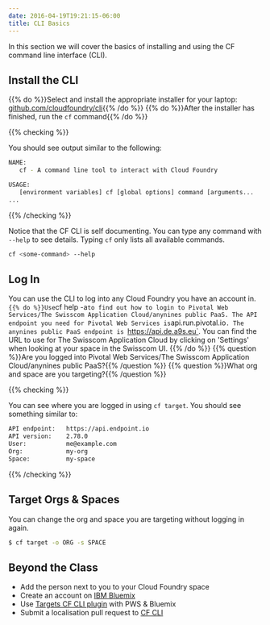 ```yaml
---
date: 2016-04-19T19:21:15-06:00
title: CLI Basics
---
```


In this section we will cover the basics of installing and using the CF command line interface (CLI).

## Install the CLI

{{% do %}}Select and install the appropriate installer for your laptop: [github.com/cloudfoundry/cli](https://github.com/cloudfoundry/cli#downloads){{% /do %}}
{{% do %}}After the installer has finished, run the `cf` command{{% /do %}}

{{% checking %}}

You should see output similar to the following:

```sh
NAME:
   cf - A command line tool to interact with Cloud Foundry

USAGE:
   [environment variables] cf [global options] command [arguments...
...
```

{{% /checking %}}

Notice that the CF CLI is self documenting.  You can type any command with `--help` to see details.  Typing `cf` only lists all available commands.

```sh
cf <some-command> --help
```

## Log In

You can use the CLI to log into any Cloud Foundry you have an account in.
`
{{% do %}}Use `cf help -a` to find out how to login to Pivotal Web Services/The Swisscom Application Cloud/anynines public PaaS. The API endpoint you need for Pivotal Web Services is `api.run.pivotal.io`. The anynines public PaaS endpoint is `https://api.de.a9s.eu`. You can find the URL to use for The Swisscom Application Cloud by clicking on 'Settings' when looking at your space in the Swisscom UI. {{% /do %}}
{{% question %}}Are you logged into Pivotal Web Services/The Swisscom Application Cloud/anynines public PaaS?{{% /question %}}
{{% question %}}What org and space are you targeting?{{% /question %}}

{{% checking %}}

You can see where you are logged in using `cf target`. You should see something similar to:

```sh
API endpoint:   https://api.endpoint.io
API version:    2.78.0
User:           me@example.com
Org:            my-org
Space:          my-space
```

{{% /checking %}}

## Target Orgs & Spaces

You can change the org and space you are targeting without logging in again.

```bash
$ cf target -o ORG -s SPACE
```

## Beyond the Class

  * Add the person next to you to your Cloud Foundry space
  * Create an account on [IBM Bluemix](https://console.ng.bluemix.net/registration/)
  * Use [Targets CF CLI plugin](https://github.com/guidowb/cf-targets-plugin) with PWS &amp; Bluemix
  * Submit a localisation pull request to [CF CLI](https://github.com/cloudfoundry/cli/blob/master/cf/i18n/README-i18n.md)
